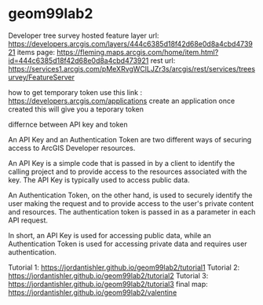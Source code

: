 # geom99lab2

Developer tree survey hosted feature layer url: 
https://developers.arcgis.com/layers/444c6385d18f42d68e0d8a4cbd473921
items page: 
https://fleming.maps.arcgis.com/home/item.html?id=444c6385d18f42d68e0d8a4cbd473921 
rest url:
https://services1.arcgis.com/pMeXRvgWClLJZr3s/arcgis/rest/services/treesurvey/FeatureServer

how to get temporary token use this link :  https://developers.arcgis.com/applications 
create an application once created this will give you a teporary token

differnce between API key and token

An API Key and an Authentication Token are two different ways of securing access to ArcGIS Developer resources.

An API Key is a simple code that is passed in by a client to identify the calling project and to provide access to the resources associated with the key. The API Key is typically used to access public data.

An Authentication Token, on the other hand, is used to securely identify the user making the request and to provide access to the user's private content and resources. The authentication token is passed in as a parameter in each API request.

In short, an API Key is used for accessing public data, while an Authentication Token is used for accessing private data and requires user authentication.

Tutorial 1:
https://jordantishler.github.io/geom99lab2/tutorial1
Tutorial 2:
https://jordantishler.github.io/geom99lab2/tutorial2
Tutorial 3:
https://jordantishler.github.io/geom99lab2/tutorial3
final map:
https://jordantishler.github.io/geom99lab2/valentine
